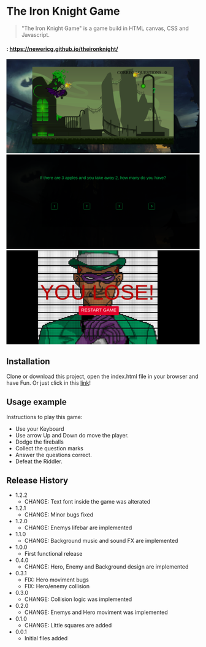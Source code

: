# The Iron Knight Game
> "The Iron Knight Game" is a game build in HTML canvas, CSS and Javascript.
#### : https://newericg.github.io/theironknight/

![](./assets/Game1.png)
![](./assets/Game2.png)
![](./assets/Game3.png)

## Installation

Clone or download this project, open the index.html file in your browser and have Fun. Or just click in this [link](https://heitorgodau.github.io/ironquest-the-game/)!

## Usage example

Instructions to play this game:

* Use your Keyboard
* Use arrow Up and Down do move the player.
* Dodge the fireballs
* Collect the question marks
* Answer the questions correct.
* Defeat the Riddler.

## Release History

* 1.2.2
    * CHANGE: Text font inside the game was alterated
* 1.2.1
    * CHANGE: Minor bugs fixed
* 1.2.0
    * CHANGE: Enemys lifebar are implemented
* 1.1.0
    * CHANGE: Background music and sound FX are implemented
* 1.0.0
    * First functional release
* 0.4.0
    * CHANGE:  Hero, Enemy and Background design are implemented
* 0.3.1
    * FIX: Hero moviment bugs
    * FIX: Hero/enemy collision
* 0.3.0
    * CHANGE: Collision logic was implemented
* 0.2.0
    * CHANGE: Enemys and Hero moviment was implemented 
* 0.1.0
    * CHANGE: Little squares are added
* 0.0.1
    * Initial files added

